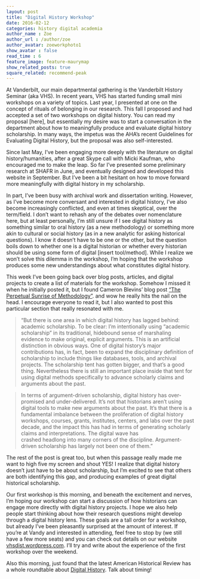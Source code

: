 ```yaml
---
layout: post
title: "Digital History Workshop"
date: 2016-02-12
categories: history digital academia 
author_name : Zoe 
author_url : /author/zoe
author_avatar: zoeworkphoto1
show_avatar : false
read_time : 6
feature_image: feature-maurymap
show_related_posts: true
square_related: recommend-peak
---
```

At Vanderbilt, our main departmental gathering is the Vanderbilt History Seminar (aka VHS). In recent years, VHS has started funding small mini workshops on a variety of topics. Last year, I presented at one on the concept of rituals of belonging in our research. This fall I proposed and had accepted a set of two workshops on digital history. You can read my proposal [here], but essentially my desire was to start a conversation in the department about how to meaningfully produce and evaluate digital history scholarship. In many ways, the impetus was the AHA’s recent Guidelines for Evaluating Digital History, but the proposal was also self-interested. 

Since last May, I’ve been engaging more deeply with the literature on digital history/humanities, after a great Skype call with Micki Kaufman, who encouraged me to make the leap. So far I’ve presented some preliminary research at SHAFR in June, and eventually designed and developed this website in September. But I’ve been a bit hesitant on how to move forward more meaningfully with digital history in my scholarship. 

In part, I’ve been busy with archival work and dissertation writing. However, as I’ve become more conversant and interested in digital history, I’ve also become increasingly conflicted, and even at times skeptical, over the term/field. I don’t want to rehash any of the debates over nomenclature here, but at least personally, I’m still unsure if I see digital history as something similar to oral history (as a new methodology) or something more akin to cultural or social history (as in a new analytic for asking historical questions). I know it doesn’t have to be one or the other, but the question boils down to whether one is a digital historian or whether every historian should be using some form of digital [insert tool/method]. While I realize we won’t solve this dilemma in the workshop, I’m hoping that the workshop produces some new understandings about what constitutes digital history.

This week I’ve been going back over blog posts, articles, and digital projects to create a list of materials for the workshop.  Somehow I missed it when he initially posted it, but I found Cameron Blevins’ blog post [“The Perpetual Sunrise of Methodology”](http://www.cameronblevins.org/posts/perpetual-sunrise-methodology/). and wow he really hits the nail on the head. I encourage everyone to read it, but I also wanted to post this particular section that really resonated with me.

>“But there is one area in which digital history has lagged behind: academic scholarship. To be clear: I’m intentionally using “academic scholarship” in its traditional, hidebound sense of marshaling evidence to make original, explicit arguments. This is an artificial distinction in obvious ways. One of digital history’s major contributions has, in fact, been to expand the disciplinary definition of scholarship to include things like databases, tools, and archival projects. The scholarship tent has gotten bigger, and that’s a good thing. Nevertheless there is still an important place inside that tent for using digital methods specifically to advance scholarly claims and arguments about the past.

>In terms of argument-driven scholarship, digital history has over-promised and under-delivered. It’s not that historians aren’t using digital tools to make new arguments about the past. It’s that there is a fundamental imbalance between the proliferation of digital history workshops, courses, grants, institutes, centers, and labs over the past decade, and the impact this has had in terms of generating scholarly claims and interpretations. The digital wave has crashed headlong into many corners of the discipline. Argument-driven scholarship has largely not been one of them.”

The rest of the post is great too, but when this passage really made me want to high five my screen and shout YES! I realize that digital history doesn’t just have to be about scholarship, but I’m excited to see that others are both identifying this gap, and producing examples of great digital historical scholarship.

Our first workshop is this morning, and beneath the excitement and nerves, I’m hoping our workshop can start a discussion of how historians can engage more directly with digital history projects. I hope we also help people start thinking about how their research questions might develop through a digital history lens. These goals are a tall order for a workshop, but already I’ve been pleasantly surprised at the amount of interest. If you’re at Vandy and interested in attending, feel free to stop by (we still have a few more seats) and you can check out details on our website [vhsdist.wordpress.com](https://vhsdhist.wordpress.com/). I’ll try and write about the experience of the first workshop over the weekend. 

Also this morning, just found that the latest American Historical Review has a whole roundtable about [Digital History](http://ahr.oxfordjournals.org.proxy.library.vanderbilt.edu/content/121/1.toc). Talk about timing!